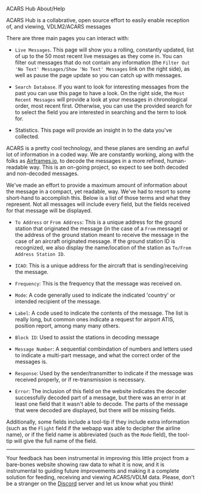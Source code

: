 ACARS Hub About/Help

ACARS Hub is a collabrative, open source effort to easily enable reception of, and viewing, VDLM2/ACARS messages

There are three main pages you can interact with:

* `Live Messages`. This page will show you a rolling, constantly updated, list of up to the 50 most recent live messages as they come in. You can filter out messages that do not contain any information (the `Filter Out 'No Text' Messages/Show 'No Text' Messages` link on the right side), as well as pause the page update so you can catch up with messages.

* `Search Database`. If you want to look for interesting messages from the past you can use this page to have a look. On the right side, the `Most Recent Messages` will provide a look at your messages in chronological order, most recent first. Otherwise, you can use the provided search for to select the field you are interested in searching and the term to look for.

* Statistics. This page will provide an insight in to the data you've collected.

ACARS is a pretty cool technology, and these planes are sending an awful lot of information in a coded way. We are constantly working, along with the folks as [Airframes.io](airframes.io), to decode the messages in a more refined, human-readable way. This is an on-going project, so expect to see both decoded and non-decoded messages.

We've made an effort to provide a maximum amount of information about the message in a compact, yet readable, way. We've had to resort to some short-hand to accomplish this. Below is a list of those terms and what they represent. Not all messages will include every field, but the fields received for that message will be displayed.

* `To Address` or `From Address`: This is a unique address for the ground station that originated the message (in the case of a `From` message) or the address of the ground station meant to receive the message in the case of an aircraft originated message. If the ground station ID is recognized, we also display the name/location of the station as `To/From Address Station ID`.

* `ICAO`: This is a unique address for the aircraft that is sending/receiving the message.

* `Frequency`: This is the frequency that the message was received on.

* `Mode`: A code generally used to indicate the indicated 'country' or intended recipient of the message.

* `Label`: A code used to indicate the contents of the message. The list is really long, but common ones indicate a request for airport ATIS, position report, among many many others.

* `Block ID`: Used to assist the stations in decoding message

* `Message Number`: A sequential combindation of numbers and letters used to indicate a multi-part message, and what the correct order of the messages is.

* `Response`: Used by the sender/transmitter to indicate if the message was received properly, or if re-transmission is necessary.

* `Error`: The inclusion of this field on the website indicates the decoder successfully decoded part of a message, but there was an error in at least one field that it wasn't able to decode. The parts of the message that were decoded are displayed, but there will be missing fields.

Additionally, some fields include a tool-tip if they include extra information (such as the `Flight` field if the webapp was able to decipher the airline name), or if the field name is abbreviated (such as the `Mode` field), the tool-tip will give the full name of the field.

---

Your feedback has been instrumental in improving this little project from a bare-bones website showing raw data to what it is now, and it is instrumental to guiding future improvements and making it a complete solution for feeding, receiving and viewing ACARS/VDLM data. Please, don't be a stranger on the [Discord](https://discord.gg/sTf9uYF) server and let us know what you think!

